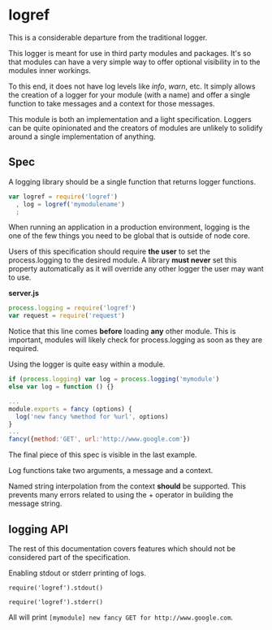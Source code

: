 # logref

This is a considerable departure from the traditional logger.

This logger is meant for use in third party modules and packages. It's so that modules can have a very simple way to offer optional visibility in to the modules inner workings.

To this end, it does not have log levels like *info*, *warn*, etc. It simply allows the creation of a logger for your module (with a name) and offer a single function to take messages and a context for those messages.

This module is both an implementation and a light specification. Loggers can be quite opinionated and the creators of modules are unlikely to solidify around a single implementation of anything.

## Spec

A logging library should be a single function that returns logger functions.

```javascript
var logref = require('logref')
  , log = logref('mymodulename')
  ;
```

When running an application in a production environment, logging is the one of the few things you need to be global that is outside of node core. 

Users of this specification should require **the user** to set the process.logging to the desired module. A library **must never** set this property automatically as it will override any other logger the user may want to use.

**server.js**
```javascript
process.logging = require('logref')
var request = require('request')
```

Notice that this line comes **before** loading **any** other module. This is important, modules will likely check for process.logging as soon as they are required.

Using the logger is quite easy within a module.

```javascript
if (process.logging) var log = process.logging('mymodule')
else var log = function () {}

...
module.exports = fancy (options) {
  log('new fancy %method for %url', options)
}
...
fancy({method:'GET', url:'http://www.google.com'})
```

The final piece of this spec is visible in the last example. 

Log functions take two arguments, a message and a context.

Named string interpolation from the context **should** be supported. This prevents many errors related to using the + operator in building the message string.

## logging API

The rest of this documentation covers features which should not be considered part of the specification.

Enabling stdout or stderr printing of logs.

```
require('logref').stdout()
```

```
require('logref').stderr()
```

All will print `[mymodule] new fancy GET for http://www.google.com`.

